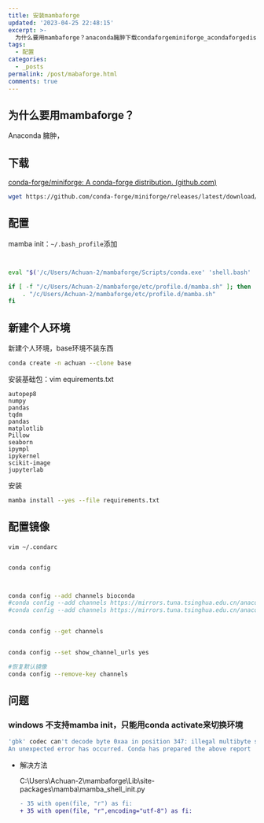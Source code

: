 ```yaml
---
title: 安装mambaforge
updated: '2023-04-25 22:48:15'
excerpt: >-
  为什么要用mambaforge？anaconda臃肿下载condaforgeminiforge_acondaforgedistribution(githubcom)wgethttps_githubcomcondaforgeminiforgereleaseslatestdownloadmambaforgewindowsx_exe配置mambainit_~bash_profile​添加##__contentswithinthisblockaremanagedbycondainit__evalif[fthenf
tags:
  - 配置
categories:
  - _posts
permalink: /post/mabaforge.html
comments: true
---
```




## 为什么要用mambaforge？

Anaconda 臃肿，

## 下载

[conda-forge/miniforge: A conda-forge distribution. (github.com)](https://github.com/conda-forge/miniforge)

```bash
wget https://github.com/conda-forge/miniforge/releases/latest/download/Mambaforge-Windows-x86_64.exe
```

## 配置

mamba init：`~/.bash_profile`​添加

```bash


eval "$('/c/Users/Achuan-2/mambaforge/Scripts/conda.exe' 'shell.bash' 'hook')"

if [ -f "/c/Users/Achuan-2/mambaforge/etc/profile.d/mamba.sh" ]; then
    . "/c/Users/Achuan-2/mambaforge/etc/profile.d/mamba.sh"
fi

```

## 新建个人环境

新建个人环境，base环境不装东西

```bash
conda create -n achuan --clone base
```

安装基础包：vim equirements.txt

```plaintext
autopep8
numpy
pandas
tqdm
pandas
matplotlib
Pillow
seaborn
ipympl
ipykernel
scikit-image
jupyterlab
```

安装

```bash
mamba install --yes --file requirements.txt
```

## 配置镜像

​`vim ~/.condarc`​

```bash

conda config



conda config --add channels bioconda
#conda config --add channels https://mirrors.tuna.tsinghua.edu.cn/anaconda/cloud/bioconda/
#conda config --add channels https://mirrors.tuna.tsinghua.edu.cn/anaconda/cloud/conda-forge/


conda config --get channels


conda config --set show_channel_urls yes

#恢复默认镜像
conda config --remove-key channels

```

## 问题

### windows 不支持mamba init，只能用conda activate来切换环境

```bash
'gbk' codec can't decode byte 0xaa in position 347: illegal multibyte sequence
An unexpected error has occurred. Conda has prepared the above report
```

* 解决方法

  C:\Users\Achuan-2\mambaforge\Lib\site-packages\mamba\mamba_shell_init.py

  ```diff
  - 35 with open(file, "r") as fi:
  + 35 with open(file, "r",encoding="utf-8") as fi:
  ```
